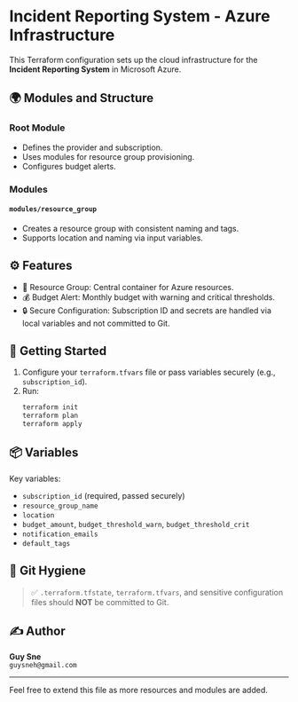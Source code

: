 # Incident Reporting System - Azure Infrastructure

This Terraform configuration sets up the cloud infrastructure for the **Incident Reporting System** in Microsoft Azure.

## 🌍 Modules and Structure

### Root Module
- Defines the provider and subscription.
- Uses modules for resource group provisioning.
- Configures budget alerts.

### Modules
#### `modules/resource_group`
- Creates a resource group with consistent naming and tags.
- Supports location and naming via input variables.

## ⚙️ Features

- 📁 Resource Group: Central container for Azure resources.
- 💰 Budget Alert: Monthly budget with warning and critical thresholds.
- 🔒 Secure Configuration: Subscription ID and secrets are handled via local variables and not committed to Git.

## 🚀 Getting Started

1. Configure your `terraform.tfvars` file or pass variables securely (e.g., `subscription_id`).
2. Run:
    ```bash
    terraform init
    terraform plan
    terraform apply
    ```

## 📦 Variables

Key variables:
- `subscription_id` (required, passed securely)
- `resource_group_name`
- `location`
- `budget_amount`, `budget_threshold_warn`, `budget_threshold_crit`
- `notification_emails`
- `default_tags`

## 🛑 Git Hygiene

> ✅ `.terraform.tfstate`, `terraform.tfvars`, and sensitive configuration files should **NOT** be committed to Git.

## ✍️ Author

**Guy Sne**  
`guysneh@gmail.com`

---

Feel free to extend this file as more resources and modules are added.